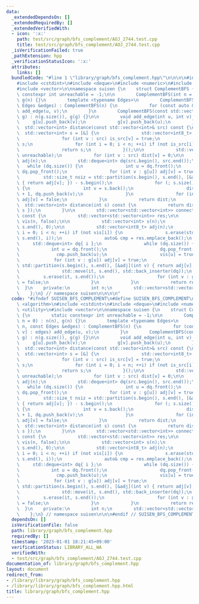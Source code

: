```yaml
---
data:
  _extendedDependsOn: []
  _extendedRequiredBy: []
  _extendedVerifiedWith:
  - icon: ':x:'
    path: test/src/graph/bfs_complement/AOJ_2744.test.cpp
    title: test/src/graph/bfs_complement/AOJ_2744.test.cpp
  _isVerificationFailed: true
  _pathExtension: hpp
  _verificationStatusIcon: ':x:'
  attributes:
    links: []
  bundledCode: "#line 1 \"library/graph/bfs_complement.hpp\"\n\n\n\n#include <algorithm>\n\
    #include <cstdint>\n#include <deque>\n#include <numeric>\n#include <utility>\n\
    #include <vector>\n\nnamespace suisen {\n    struct ComplementBFS {\n        static\
    \ constexpr int unreachable = -1;\n\n        ComplementBFS(int n = 0) : n(n),\
    \ g(n) {}\n        template <typename Edges>\n        ComplementBFS(int n, const\
    \ Edges &edges) : ComplementBFS(n) {\n            for (const auto &[u, v] : edges)\
    \ add_edge(u, v);\n        }\n        ComplementBFS(const std::vector<std::vector<int>>&\
    \ g) : n(g.size()), g(g) {}\n\n        void add_edge(int u, int v) {\n       \
    \     g[u].push_back(v);\n            g[v].push_back(u);\n        }\n\n      \
    \  std::vector<int> distance(const std::vector<int>& src) const {\n          \
    \  std::vector<int> s = [&] {\n                std::vector<int8_t> is_src(n);\n\
    \                for (int v : src) is_src[v] = true;\n                std::vector<int>\
    \ s;\n                for (int i = 0; i < n; ++i) if (not is_src[i]) s.push_back(i);\n\
    \                return s;\n            }();\n\n            std::vector<int> dist(n,\
    \ unreachable);\n            for (int v : src) dist[v] = 0;\n\n            std::vector<int8_t>\
    \ adj(n);\n            std::deque<int> dq(src.begin(), src.end());\n         \
    \   while (dq.size()) {\n                int u = dq.front();\n               \
    \ dq.pop_front();\n                for (int v : g[u]) adj[v] = true;\n       \
    \         std::size_t nsiz = std::partition(s.begin(), s.end(), [&adj](int v)\
    \ { return adj[v]; }) - s.begin();\n                for (; s.size() > nsiz; s.pop_back())\
    \ {\n                    int v = s.back();\n                    dist[v] = dist[u]\
    \ + 1, dq.push_back(v);\n                }\n                for (int v : g[u])\
    \ adj[v] = false;\n            }\n            return dist;\n        }\n      \
    \  std::vector<int> distance(int s) const {\n            return distance(std::vector<int>{\
    \ s });\n        }\n\n        std::vector<std::vector<int>> connected_components()\
    \ const {\n            std::vector<std::vector<int>> res;\n\n            std::vector<int8_t>\
    \ vis(n, false);\n\n            std::vector<int> s(n);\n            std::iota(s.begin(),\
    \ s.end(), 0);\n\n            std::vector<int8_t> adj(n);\n            for (int\
    \ i = 0; i < n; ++i) if (not vis[i]) {\n                s.erase(std::find(s.begin(),\
    \ s.end(), i));\n                auto& cmp = res.emplace_back();\n           \
    \     std::deque<int> dq{ i };\n                while (dq.size()) {\n        \
    \            int u = dq.front();\n                    dq.pop_front();\n      \
    \              cmp.push_back(u);\n                    vis[u] = true;\n       \
    \             for (int v : g[u]) adj[v] = true;\n                    auto it =\
    \ std::partition(s.begin(), s.end(), [&adj](int v) { return adj[v]; });\n    \
    \                std::move(it, s.end(), std::back_inserter(dq));\n           \
    \         s.erase(it, s.end());\n                    for (int v : g[u]) adj[v]\
    \ = false;\n                }\n            }\n            return res;\n      \
    \  }\n    private:\n        int n;\n        std::vector<std::vector<int>> g;\n\
    \    };\n} // namespace suisen\n\n\n\n"
  code: "#ifndef SUISEN_BFS_COMPLEMENT\n#define SUISEN_BFS_COMPLEMENT\n\n#include\
    \ <algorithm>\n#include <cstdint>\n#include <deque>\n#include <numeric>\n#include\
    \ <utility>\n#include <vector>\n\nnamespace suisen {\n    struct ComplementBFS\
    \ {\n        static constexpr int unreachable = -1;\n\n        ComplementBFS(int\
    \ n = 0) : n(n), g(n) {}\n        template <typename Edges>\n        ComplementBFS(int\
    \ n, const Edges &edges) : ComplementBFS(n) {\n            for (const auto &[u,\
    \ v] : edges) add_edge(u, v);\n        }\n        ComplementBFS(const std::vector<std::vector<int>>&\
    \ g) : n(g.size()), g(g) {}\n\n        void add_edge(int u, int v) {\n       \
    \     g[u].push_back(v);\n            g[v].push_back(u);\n        }\n\n      \
    \  std::vector<int> distance(const std::vector<int>& src) const {\n          \
    \  std::vector<int> s = [&] {\n                std::vector<int8_t> is_src(n);\n\
    \                for (int v : src) is_src[v] = true;\n                std::vector<int>\
    \ s;\n                for (int i = 0; i < n; ++i) if (not is_src[i]) s.push_back(i);\n\
    \                return s;\n            }();\n\n            std::vector<int> dist(n,\
    \ unreachable);\n            for (int v : src) dist[v] = 0;\n\n            std::vector<int8_t>\
    \ adj(n);\n            std::deque<int> dq(src.begin(), src.end());\n         \
    \   while (dq.size()) {\n                int u = dq.front();\n               \
    \ dq.pop_front();\n                for (int v : g[u]) adj[v] = true;\n       \
    \         std::size_t nsiz = std::partition(s.begin(), s.end(), [&adj](int v)\
    \ { return adj[v]; }) - s.begin();\n                for (; s.size() > nsiz; s.pop_back())\
    \ {\n                    int v = s.back();\n                    dist[v] = dist[u]\
    \ + 1, dq.push_back(v);\n                }\n                for (int v : g[u])\
    \ adj[v] = false;\n            }\n            return dist;\n        }\n      \
    \  std::vector<int> distance(int s) const {\n            return distance(std::vector<int>{\
    \ s });\n        }\n\n        std::vector<std::vector<int>> connected_components()\
    \ const {\n            std::vector<std::vector<int>> res;\n\n            std::vector<int8_t>\
    \ vis(n, false);\n\n            std::vector<int> s(n);\n            std::iota(s.begin(),\
    \ s.end(), 0);\n\n            std::vector<int8_t> adj(n);\n            for (int\
    \ i = 0; i < n; ++i) if (not vis[i]) {\n                s.erase(std::find(s.begin(),\
    \ s.end(), i));\n                auto& cmp = res.emplace_back();\n           \
    \     std::deque<int> dq{ i };\n                while (dq.size()) {\n        \
    \            int u = dq.front();\n                    dq.pop_front();\n      \
    \              cmp.push_back(u);\n                    vis[u] = true;\n       \
    \             for (int v : g[u]) adj[v] = true;\n                    auto it =\
    \ std::partition(s.begin(), s.end(), [&adj](int v) { return adj[v]; });\n    \
    \                std::move(it, s.end(), std::back_inserter(dq));\n           \
    \         s.erase(it, s.end());\n                    for (int v : g[u]) adj[v]\
    \ = false;\n                }\n            }\n            return res;\n      \
    \  }\n    private:\n        int n;\n        std::vector<std::vector<int>> g;\n\
    \    };\n} // namespace suisen\n\n\n#endif // SUISEN_BFS_COMPLEMENT\n"
  dependsOn: []
  isVerificationFile: false
  path: library/graph/bfs_complement.hpp
  requiredBy: []
  timestamp: '2023-01-01 18:21:45+09:00'
  verificationStatus: LIBRARY_ALL_WA
  verifiedWith:
  - test/src/graph/bfs_complement/AOJ_2744.test.cpp
documentation_of: library/graph/bfs_complement.hpp
layout: document
redirect_from:
- /library/library/graph/bfs_complement.hpp
- /library/library/graph/bfs_complement.hpp.html
title: library/graph/bfs_complement.hpp
---
```

